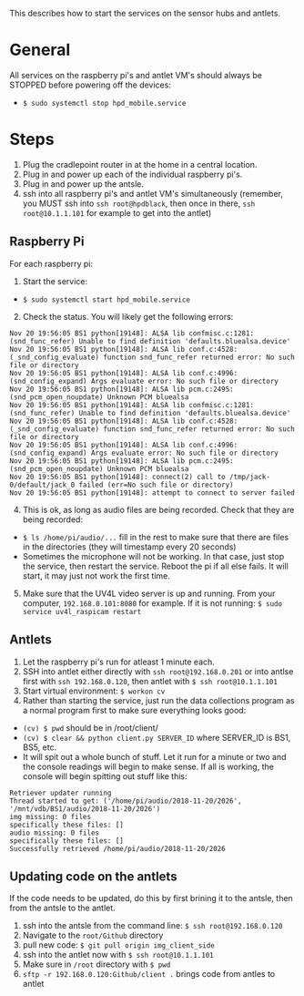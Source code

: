 This describes how to start the services on the sensor hubs and antlets.

# General
All services on the raspberry pi's and antlet VM's should always be STOPPED before powering off the devices:
- `$ sudo systemctl stop hpd_mobile.service`

# Steps
1. Plug the cradlepoint router in at the home in a central location.
2. Plug in and power up each of the individual raspberry pi's.
3. Plug in and power up the antsle.
4. ssh into all raspberry pi's and antlet VM's simultaneously (remember, you MUST ssh into `ssh root@hpdblack`, then once in there, `ssh root@10.1.1.101` for example to get into the antlet)

## Raspberry Pi
For each raspberry pi:
1. Start the service:
- `$ sudo systemctl start hpd_mobile.service`
2. Check the status.  You will likely get the following errors:
```
Nov 20 19:56:05 BS1 python[19148]: ALSA lib confmisc.c:1281:(snd_func_refer) Unable to find definition 'defaults.bluealsa.device'
Nov 20 19:56:05 BS1 python[19148]: ALSA lib conf.c:4528:(_snd_config_evaluate) function snd_func_refer returned error: No such file or directory
Nov 20 19:56:05 BS1 python[19148]: ALSA lib conf.c:4996:(snd_config_expand) Args evaluate error: No such file or directory
Nov 20 19:56:05 BS1 python[19148]: ALSA lib pcm.c:2495:(snd_pcm_open_noupdate) Unknown PCM bluealsa
Nov 20 19:56:05 BS1 python[19148]: ALSA lib confmisc.c:1281:(snd_func_refer) Unable to find definition 'defaults.bluealsa.device'
Nov 20 19:56:05 BS1 python[19148]: ALSA lib conf.c:4528:(_snd_config_evaluate) function snd_func_refer returned error: No such file or directory
Nov 20 19:56:05 BS1 python[19148]: ALSA lib conf.c:4996:(snd_config_expand) Args evaluate error: No such file or directory
Nov 20 19:56:05 BS1 python[19148]: ALSA lib pcm.c:2495:(snd_pcm_open_noupdate) Unknown PCM bluealsa
Nov 20 19:56:05 BS1 python[19148]: connect(2) call to /tmp/jack-0/default/jack_0 failed (err=No such file or directory)
Nov 20 19:56:05 BS1 python[19148]: attempt to connect to server failed
```
4. This is ok, as long as audio files are being recorded.  Check that they are being recorded:
- `$ ls /home/pi/audio/...` fill in the rest to make sure that there are files in the directories (they will timestamp every 20 seconds)
- Sometimes the microphone will not be working.  In that case, just stop the service, then restart the service.  Reboot the pi if all else fails.  It will start, it may just not work the first time.
5. Make sure that the UV4L video server is up and running.  From your computer, `192.168.0.101:8080` for example.  If it is not running: `$ sudo service uv4l_raspicam restart`

## Antlets
1. Let the raspberry pi's run for atleast 1 minute each.
2. SSH into antlet either directly with `ssh root@192.168.0.201` or into antlse first with `ssh 192.168.0.120`, then antlet with `$ ssh root@10.1.1.101`
3. Start virtual environment: `$ workon cv`
4. Rather than starting the service, just run the data collections program as a normal program first to make sure everything looks good:
- `(cv) $ pwd` should be in /root/client/
- `(cv) $ clear && python client.py SERVER_ID` where SERVER_ID is BS1, BS5, etc.
- It will spit out a whole bunch of stuff.  Let it run for a minute or two and the console readings will begin to make sense.  If all is working, the console will begin spitting out stuff like this:
```
Retriever updater running
Thread started to get: ('/home/pi/audio/2018-11-20/2026', '/mnt/vdb/BS1/audio/2018-11-20/2026')
img missing: 0 files
specifically these files: []
audio missing: 0 files
specifically these files: []
Successfully retrieved /home/pi/audio/2018-11-20/2026
```
## Updating code on the antlets
If the code needs to be updated, do this by first brining it to the antsle, then from the antsle to the antlet.

1. ssh into the antsle from the command line: 
`$ ssh root@192.168.0.120`
2. Navigate to the `root/Github` directory
3. pull new code: `$ git pull origin img_client_side`
4. ssh into the antlet now with `$ ssh root@10.1.1.101`
5. Make sure in `/root` directory with `$ pwd` 
6. `sftp -r 192.168.0.120:Github/client .` brings code from antles to antlet



